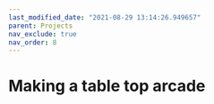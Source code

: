 ```yaml
---
last_modified_date: "2021-08-29 13:14:26.949657"
parent: Projects
nav_exclude: true
nav_order: 8
---
```


# Making a table top arcade

